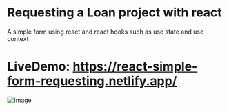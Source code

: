 # Requesting a Loan project with react

A simple form using react and react hooks such as use state and use context 

# LiveDemo: https://react-simple-form-requesting.netlify.app/

![image](https://github.com/Anasshafeii/React-Simple-Form/assets/120105238/3ca02d66-afa4-42b6-9a28-a6e22e19164a)


